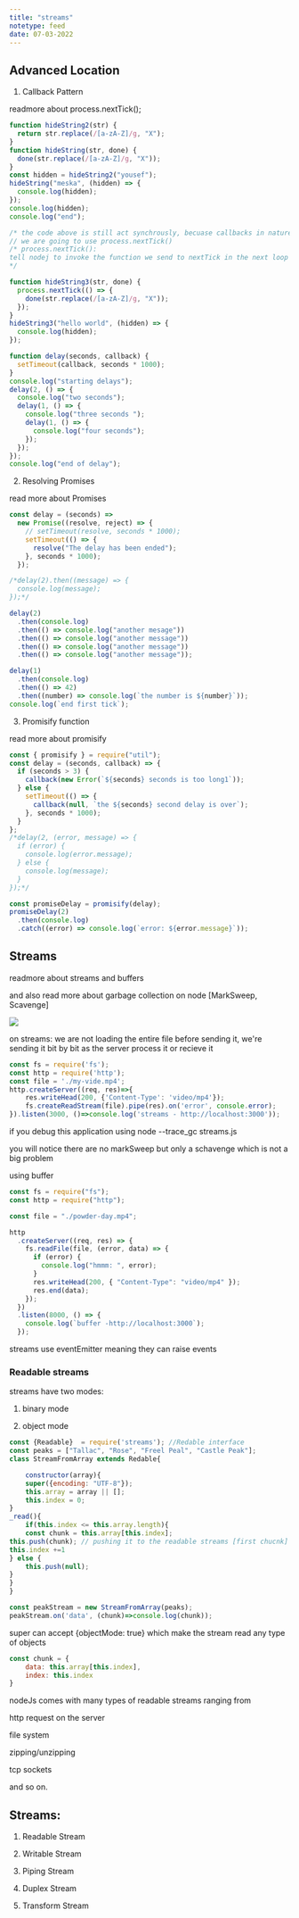 ```yaml
---
title: "streams" 
notetype: feed
date: 07-03-2022
---
```


## Advanced Location

1. Callback Pattern

readmore about process.nextTick();

```js
function hideString2(str) {
  return str.replace(/[a-zA-Z]/g, "X");
}
function hideString(str, done) {
  done(str.replace(/[a-zA-Z]/g, "X"));
}
const hidden = hideString2("yousef");
hideString("meska", (hidden) => {
  console.log(hidden);
});
console.log(hidden);
console.log("end");

/* the code above is still act synchrously, becuase callbacks in nature are synchrounus, we need a way to make it async */
// we are going to use process.nextTick()
/* process.nextTick():
tell nodej to invoke the function we send to nextTick in the next loop of the Even loop, so it' goint to happen async 
*/

function hideString3(str, done) {
  process.nextTick(() => {
    done(str.replace(/[a-zA-Z]/g, "X"));
  });
}
hideString3("hello world", (hidden) => {
  console.log(hidden);
});

function delay(seconds, callback) {
  setTimeout(callback, seconds * 1000);
}
console.log("starting delays");
delay(2, () => {
  console.log("two seconds");
  delay(1, () => {
    console.log("three seconds ");
    delay(1, () => {
      console.log("four seconds");
    });
  });
});
console.log("end of delay");
```

2. Resolving Promises
  
  read more about Promises
  
  ```js
  const delay = (seconds) =>
    new Promise((resolve, reject) => {
      // setTimeout(resolve, seconds * 1000);
      setTimeout(() => {
        resolve("The delay has been ended");
      }, seconds * 1000);
    });
  
  /*delay(2).then((message) => {
    console.log(message);
  });*/
  
  delay(2)
    .then(console.log)
    .then(() => console.log("another mesage"))
    .then(() => console.log("another message"))
    .then(() => console.log("another message"))
    .then(() => console.log("another message"));
  
  delay(1)
    .then(console.log)
    .then(() => 42)
    .then((number) => console.log(`the number is ${number}`));
  console.log(`end first tick`);
  ```
  
3. Promisify function
  
  read more about promisify
  

```js
const { promisify } = require("util");
const delay = (seconds, callback) => {
  if (seconds > 3) {
    callback(new Error(`${seconds} seconds is too long1`));
  } else {
    setTimeout(() => {
      callback(null, `the ${seconds} second delay is over`);
    }, seconds * 1000);
  }
};
/*delay(2, (error, message) => {
  if (error) {
    console.log(error.message);
  } else {
    console.log(message);
  }
});*/

const promiseDelay = promisify(delay);
promiseDelay(2)
  .then(console.log)
  .catch((error) => console.log(`error: ${error.message}`));
```

## Streams

readmore about streams and buffers

and also read more about garbage collection on node [MarkSweep, Scavenge]

![](file://C:\Users\ncm\AppData\Roaming\marktext\images\2022-02-12-18-27-35-image.png)

on streams: we are not loading the entire file before sending it, we're sending it bit by bit as the server process it or recieve it

```js
const fs = require('fs');
const http = require('http');
const file = './my-vide.mp4';
http.createServer((req, res)=>{
    res.writeHead(200, {'Content-Type': 'video/mp4'});
    fs.createReadStream(file).pipe(res).on('error', console.error);
}).listen(3000, ()=>console.log('streams - http://localhost:3000'));
```

if you debug this application using node --trace_gc streams.js

you will notice there are no markSweep but only a schavenge which is not a big problem

using buffer

```js
const fs = require("fs");
const http = require("http");

const file = "./powder-day.mp4";

http
  .createServer((req, res) => {
    fs.readFile(file, (error, data) => {
      if (error) {
        console.log("hmmm: ", error);
      }
      res.writeHead(200, { "Content-Type": "video/mp4" });
      res.end(data);
    });
  })
  .listen(8000, () => {
    console.log(`buffer -http://localhost:3000`);
  });
```

streams use eventEmitter meaning they can raise events

### Readable streams

streams have two modes:

1. binary mode
  
2. object mode
  

```js
const {Readable}  = require('streams'); //Redable interface
const peaks = ["Tallac", "Rose", "Freel Peal", "Castle Peak"];
class StreamFromArray extends Redable{

    constructor(array){
    super({encoding: "UTF-8"});
    this.array = array || [];
    this.index = 0;
}
_read(){
    if(this.index <= this.array.length){
    const chunk = this.array[this.index];
this.push(chunk); // pushing it to the readable streams [first chucnk]
this.index +=1 
} else {
    this.push(null);
}
}
}

const peakStream = new StreamFromArray(peaks);
peakStream.on('data', (chunk)=>console.log(chunk));
```

super can accept {objectMode: true} which make the stream read any type of objects

```js
const chunk = {
    data: this.array[this.index],
    index: this.index
}
```

nodeJs comes with many types of readable streams ranging from

http request on the server

file system

zipping/unzipping

tcp sockets

and so on.

## Streams:

1. Readable Stream
  
2. Writable Stream
  
3. Piping Stream
  
4. Duplex Stream
  
5. Transform Stream